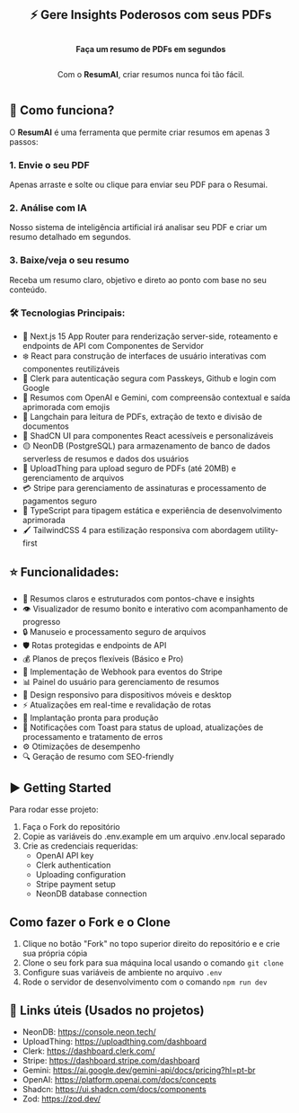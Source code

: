 <div style="display: flex; align-items: center; justify-content: center; flex-direction: column;">
  <h2>⚡ Gere Insights Poderosos com seus PDFs</h2>
  <p><strong>Faça um resumo de PDFs em segundos</strong></p>
  <p>Com o <strong>ResumAI</strong>, criar resumos nunca foi tão fácil.</p>
</div>

## 🚀 Como funciona?

O **ResumAI** é uma ferramenta que permite criar resumos em apenas 3 passos:

### 1. Envie o seu PDF

Apenas arraste e solte ou clique para enviar seu PDF para o Resumai.

### 2. Análise com IA

Nosso sistema de inteligência artificial irá analisar seu PDF e criar um resumo detalhado em segundos.

### 3. Baixe/veja o seu resumo

Receba um resumo claro, objetivo e direto ao ponto com base no seu conteúdo.

### 🛠️ Tecnologias Principais:

- 🚀 Next.js 15 App Router para renderização server-side, roteamento e endpoints de API com Componentes de Servidor
- ❄️ React para construção de interfaces de usuário interativas com componentes reutilizáveis
- 🔑 Clerk para autenticação segura com Passkeys, Github e login com Google
- 🤖 Resumos com OpenAI e Gemini, com compreensão contextual e saída aprimorada com emojis
- 🧠 Langchain para leitura de PDFs, extração de texto e divisão de documentos
- 🎨 ShadCN UI para componentes React acessíveis e personalizáveis
- 🟡 NeonDB (PostgreSQL) para armazenamento de banco de dados serverless de resumos e dados dos usuários
- 📁 UploadThing para upload seguro de PDFs (até 20MB) e gerenciamento de arquivos
- 💳 Stripe para gerenciamento de assinaturas e processamento de pagamentos seguro
- 📜 TypeScript para tipagem estática e experiência de desenvolvimento aprimorada
- 🖌️ TailwindCSS 4 para estilização responsiva com abordagem utility-first

## ⭐ Funcionalidades:

- 📝 Resumos claros e estruturados com pontos-chave e insights
- 👁️ Visualizador de resumo bonito e interativo com acompanhamento de progresso
- 🔒 Manuseio e processamento seguro de arquivos
- 🛡️ Rotas protegidas e endpoints de API
- 💰 Planos de preços flexíveis (Básico e Pro)
- 🔄 Implementação de Webhook para eventos do Stripe
- 📊 Painel do usuário para gerenciamento de resumos
- 📱 Design responsivo para dispositivos móveis e desktop
- ⚡ Atualizações em real-time e revalidação de rotas
- 🚀 Implantação pronta para produção
- 🔔 Notificações com Toast para status de upload, atualizações de processamento e tratamento de erros
- ⚙️ Otimizações de desempenho
- 🔍 Geração de resumo com SEO-friendly

## ▶️ Getting Started

Para rodar esse projeto:

1. Faça o Fork do repositório
2. Copie as variáveis do .env.example em um arquivo .env.local separado
3. Crie as credenciais requeridas:
   - OpenAI API key
   - Clerk authentication
   - Uploading configuration
   - Stripe payment setup
   - NeonDB database connection

## Como fazer o Fork e o Clone

1. Clique no botão "Fork" no topo superior direito do repositório e e crie sua própria cópia
2. Clone o seu fork para sua máquina local usando o comando `git clone`
3. Configure suas variáveis de ambiente no arquivo `.env`
4. Rode o servidor de desenvolvimento com o comando `npm run dev`

## 🔗 Links úteis (Usados no projetos)

- NeonDB: https://console.neon.tech/
- UploadThing: https://uploadthing.com/dashboard
- Clerk: https://dashboard.clerk.com/
- Stripe: https://dashboard.stripe.com/dashboard
- Gemini: https://ai.google.dev/gemini-api/docs/pricing?hl=pt-br
- OpenAI: https://platform.openai.com/docs/concepts
- Shadcn: https://ui.shadcn.com/docs/components
- Zod: https://zod.dev/
